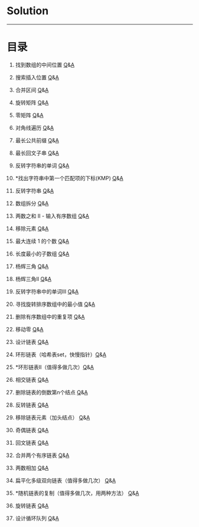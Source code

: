 # Solution
***
# 目录
1. 找到数组的中间位置 [Q](https://leetcode.cn/problems/find-the-middle-index-in-array/description/)&[A](src/com/jackson/solution/question/Question1991.java)
2. 搜索插入位置 [Q](https://leetcode.cn/problems/search-insert-position/description/)&[A](src/com/jackson/solution/question/Question35.java)
3. 合并区间 [Q](https://leetcode.cn/problems/merge-intervals/description/)&[A](src/com/jackson/solution/question/Question56.java)  

4. 旋转矩阵 [Q](https://leetcode.cn/problems/rotate-image/)&[A](src/com/jackson/solution/question/Question48.java)
5. 零矩阵 [Q](https://leetcode.cn/problems/zero-matrix-lcci/)&[A](src/com/jackson/solution/interview/InQuestion0108.java)
6. 对角线遍历 [Q](https://leetcode.cn/problems/diagonal-traverse/description/)&[A](src/com/jackson/solution/question/Question498.java)  

7. 最长公共前缀 [Q](https://leetcode.cn/problems/longest-common-prefix/description/)&[A](src/com/jackson/solution/question/Question14.java)
8. 最长回文子串 [Q](https://leetcode.cn/problems/longest-palindromic-substring/description/)&[A](src/com/jackson/solution/question/Question5.java)
9. 反转字符串的单词 [Q](https://leetcode.cn/problems/reverse-words-in-a-string/description/)&[A](src/com/jackson/solution/question/Question151.java)
10. *找出字符串中第一个匹配项的下标(KMP) [Q](https://leetcode.cn/problems/find-the-index-of-the-first-occurrence-in-a-string/description/)&[A](src/com/jackson/solution/question/Question28.java)  

11. 反转字符串 [Q](https://leetcode.cn/problems/reverse-string/description/)&[A](src/com/jackson/solution/question/Question344.java)
12. 数组拆分 [Q](https://leetcode.cn/problems/array-partition/)&[A](src/com/jackson/solution/question/Question561.java)
13. 两数之和 II - 输入有序数组 [Q](https://leetcode.cn/problems/two-sum-ii-input-array-is-sorted/description/)&[A](src/com/jackson/solution/question/Question167.java)  

14. 移除元素 [Q](https://leetcode.cn/problems/remove-element/description/)&[A](src/com/jackson/solution/question/Question27.java)
15. 最大连续 1 的个数 [Q](https://leetcode.cn/problems/max-consecutive-ones/description/)&[A](src/com/jackson/solution/question/Question485.java)
16. 长度最小的子数组 [Q](https://leetcode.cn/problems/minimum-size-subarray-sum/description/)&[A](src/com/jackson/solution/question/Question209.java)  

17. 杨辉三角 [Q](https://leetcode.cn/problems/pascals-triangle/description/)&[A](src/com/jackson/solution/question/Question118.java)
18. 杨辉三角II [Q](https://leetcode.cn/problems/pascals-triangle-ii/solutions/601082/yang-hui-san-jiao-ii-by-leetcode-solutio-shuk/)&[A](src/com/jackson/solution/question/Question119.java)
19. 反转字符串中的单词III [Q](https://leetcode.cn/problems/reverse-words-in-a-string-iii/description/)&[A](src/com/jackson/solution/question/Question557.java)
20. 寻找旋转排序数组中的最小值 [Q](https://leetcode.cn/problems/find-minimum-in-rotated-sorted-array/description/)&[A](src/com/jackson/solution/question/Question153.java)
21. 删除有序数组中的重复项 [Q](https://leetcode.cn/problems/remove-duplicates-from-sorted-array/description/)&[A](src/com/jackson/solution/question/Question26.java)
22. 移动零 [Q](https://leetcode.cn/problems/move-zeroes/description/)&[A](src/com/jackson/solution/question/Question283.java)  

23. 设计链表 [Q](https://leetcode.cn/problems/design-linked-list/description/)&[A](src/com/jackson/solution/question/Question707.java)
24. 环形链表（哈希表set，快慢指针）[Q](https://leetcode.cn/problems/linked-list-cycle/description/)&[A](src/com/jackson/solution/question/Question141.java)
25. *环形链表II（值得多做几次）[Q](https://leetcode.cn/problems/linked-list-cycle-ii/solutions/)&[A](src/com/jackson/solution/question/Question142.java)
26. 相交链表 [Q](https://leetcode.cn/problems/intersection-of-two-linked-lists/description/)&[A](src/com/jackson/solution/question/Question160.java)
27. 删除链表的倒数第n个结点 [Q](https://leetcode.cn/problems/remove-nth-node-from-end-of-list/description/)&[A](src/com/jackson/solution/question/Question19.java)

28. 反转链表 [Q](https://leetcode.cn/problems/reverse-linked-list/description/)&[A](src/com/jackson/solution/question/Question206.java)
29. 移除链表元素（加头结点） [Q](https://leetcode.cn/problems/remove-linked-list-elements/description/)&[A](src/com/jackson/solution/question/Question203.java)
30. 奇偶链表 [Q](https://leetcode.cn/problems/odd-even-linked-list/description/)&[A](src/com/jackson/solution/question/Question328.java)
31. 回文链表 [Q](https://leetcode.cn/problems/palindrome-linked-list/description/)&[A](src/com/jackson/solution/question/Question234.java)

32. 合并两个有序链表 [Q](https://leetcode.cn/problems/merge-two-sorted-lists/description/)&[A](src/com/jackson/solution/question/Question21.java)
33. 两数相加 [Q](https://leetcode.cn/problems/add-two-numbers/description/)&[A](src/com/jackson/solution/question/Question2.java)
34. 扁平化多级双向链表（值得多做几次） [Q](https://leetcode.cn/problems/flatten-a-multilevel-doubly-linked-list/description/)&[A](src/com/jackson/solution/question/Question430.java)
35. *随机链表的复制（值得多做几次，用两种方法） [Q](https://leetcode.cn/problems/copy-list-with-random-pointer/description/)&[A](src/com/jackson/solution/question/Question138.java)
36. 旋转链表 [Q](https://leetcode.cn/problems/rotate-list/description/)&[A](src/com/jackson/solution/question/Question61.java)

37. 设计循环队列 [Q](https://leetcode.cn/problems/design-circular-queue/description/)&[A](src/com/jackson/solution/question/Question622.java)